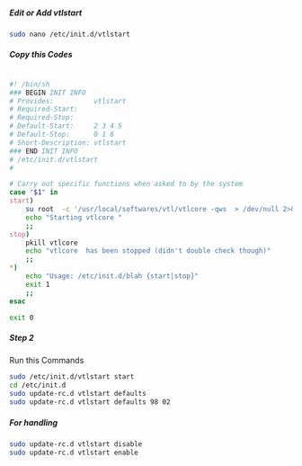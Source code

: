 ##### Edit or Add vtlstart
```bash
sudo nano /etc/init.d/vtlstart
```
##### Copy this Codes 
```bash

#! /bin/sh
### BEGIN INIT INFO
# Provides:          vtlstart
# Required-Start:    
# Required-Stop:     
# Default-Start:     2 3 4 5
# Default-Stop:      0 1 6
# Short-Description: vtlstart
### END INIT INFO
# /etc/init.d/vtlstart
#

# Carry out specific functions when asked to by the system
case "$1" in
start)
    su root  -c '/usr/local/softwares/vtl/vtlcore -qws  > /dev/null 2>&1'
    echo "Starting vtlcore "
    ;;
stop)
    pkill vtlcore
    echo "vtlcore  has been stopped (didn't double check though)"
    ;;
*)
    echo "Usage: /etc/init.d/blah {start|stop}"
    exit 1
    ;;
esac

exit 0
```

##### Step 2
Run this Commands 
```bash
sudo /etc/init.d/vtlstart start
cd /etc/init.d
sudo update-rc.d vtlstart defaults
sudo update-rc.d vtlstart defaults 98 02
````

##### For handling
```bash
sudo update-rc.d vtlstart disable
sudo update-rc.d vtlstart enable
```
